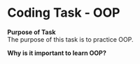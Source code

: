 # Coding Task - OOP

**Purpose of Task** </br>
The purpose of this task is to practice OOP.

**Why is it important to learn OOP?** </br>
